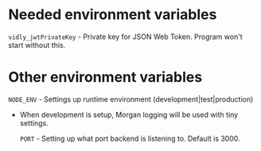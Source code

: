 # Needed environment variables

`vidly_jwtPrivateKey` - Private key for JSON Web Token. Program won't start without this.

# Other environment variables

`NODE_ENV` - Settings up runtime environment (development|test|production)

- When development is setup, Morgan logging will be used with tiny settings.

  `PORT` - Setting up what port backend is listening to. Default is 3000.
